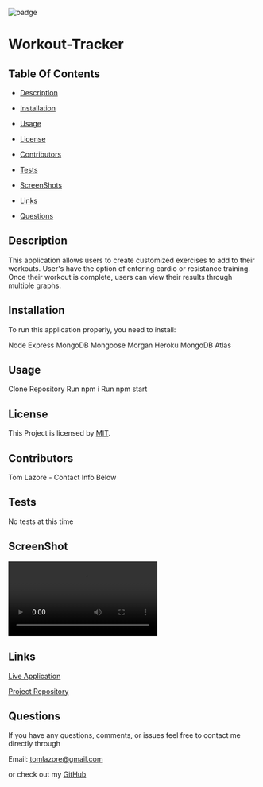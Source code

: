 

  ![badge](https://img.shields.io/badge/license-MIT-brightgreen)
  
  # Workout-Tracker
  

  ## Table Of Contents

  * [Description](#description)

  * [Installation](#installation)

  * [Usage](#usage)

  * [License](#license)

  * [Contributors](#contributors)

  * [Tests](#tests)

  * [ScreenShots](#screenshots)

  * [Links](#links)

  * [Questions](#questions)

  ## Description

  This application allows users to create customized exercises to add to their workouts. User's have the option of entering cardio or resistance training. Once their workout is complete, users can view their results through multiple graphs. 
  
  ## Installation

  To run this application properly, you need to install:
  
  Node  Express  MongoDB  Mongoose  Morgan  Heroku  MongoDB Atlas
  

  ## Usage
  
  Clone Repository  Run npm i  Run npm start
  
  
  ## License
  
  This Project is licensed by [MIT](https://choosealicense.com/licenses/mit/).
  
  ## Contributors

  Tom Lazore - Contact Info Below
  
  ## Tests
  
  No tests at this time

  ## ScreenShot

  ![Screenshot](assets/workout-tracker-gif.mp4)

  ## Links

  [Live Application](https://young-reef-24740.herokuapp.com/stats)

  [Project Repository](https://github.com/tlaze/Workout-Tracker)
  
  
  ## Questions

  If you have any questions, comments, or issues feel free to contact me directly through
  
  Email: tomlazore@gmail.com

  or check out my [GitHub](https://github.com/tlaze)

  
